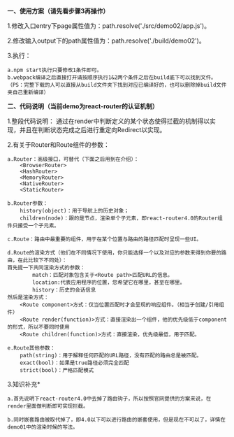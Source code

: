 **一、使用方案（请先看步骤3再操作）**

1.修改入口entry下page属性值为：path.resolve('./src/demo02/app.js')。

2.修改输入output下的path属性值为：path.resolve('./build/demo02')。

3.执行：

    a.npm start执行只要修改1条件即可。
    b.webpack编译之后直接打开请按顺序执行1&2两个条件之后在build底下可以找到文件。
    （PS：完整下载的人可以直接从build文件夹下找到对应已编译好的，也可以删除掉build文件夹自己重新编译）

**二、代码说明（当前demo为react-router的认证机制）**

1.整段代码说明：
通过在render中判断定义的某个状态使得拦截的机制得以实现，并且在判断状态完成之后进行重定向Redirect以实现。

2.有关于Router和Route组件的参数：

    a.Router：高级接口，可替代（下面之后用到在介绍）：
        <BrowserRouter>
        <HashRouter>
        <MemoryRouter>
        <NativeRouter>
        <StaticRouter>
        
    b.Router参数：
        history(object)：用于导航上的历史对象；
        children(node)：跟的是节点，渲染单个子元素，即react-router4.0的Router组件只接受一个子元素。
    
    c.Route：路由中最重要的组件，用于在某个位置与路由的路径匹配时呈现一些UI。
    
    d.Route的渲染方式（他们在不同情况下使用，你只能选择一个以及对应的参数来得到你要的路由，在此比较下不同处）：
    首先提一下共同渲染方式的参数：
            match：匹配对象包含关于<Route path>匹配URL的信息。
            location:代表应用程序的位置，您希望它在哪里，甚至在哪里。
            history：历史的会话信息
    然后是渲染方式：
        <Route component>方式：仅当位置匹配时才会呈现的响应组件。（相当于创建/引用组件）
        <Route render(function)>方式：直接渲染出一个组件，他的优先级低于component的形式，所以不要同时使用
        <Route children(function)>方式：直接渲染，优先级最低，用于匹配。

    e.Route其他参数：
        path(string)：用于解释任何匹配的URL路径，没有匹配的路由总是被匹配。
        exact(bool)：如果是true路径必须完全匹配
        strict(bool)：严格匹配模式

3.知识补充*

    a.首先说明下react-router4.0中去掉了路由钩子，所以按照官网提供的方案来说，在render里面做判断即可实现拦截。
    
    b.同时嵌套路由被取代掉了，即4.0以下可以进行路由的嵌套使用，但是现在不可以了，详情在demo01中的渲染时候的写法。
